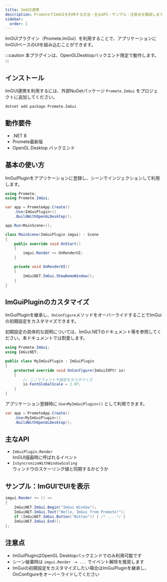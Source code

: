 ```yaml
---
title: ImGUI連携
description: PrometeでImGUIを利用する方法・主なAPI・サンプル・注意点を解説します。
sidebar:
  order: 1
---
```


ImGUIプラグイン（Promete.ImGui）を利用することで、アプリケーションにImGUIベースのUIを組み込むことができます。

:::caution
本プラグインは、OpenGLDesktopバックエンド限定で動作します。
:::

## インストール

ImGUI連携を利用するには、外部NuGetパッケージ `Promete.ImGui` をプロジェクトに追加してください。

```sh
dotnet add package Promete.ImGui
```

## 動作要件

- .NET 8
- Promete最新版
- OpenGL Desktop バックエンド

## 基本の使い方

ImGuiPluginをアプリケーションに登録し、シーンでインジェクションして利用します。

```csharp
using Promete;
using Promete.ImGui;

var app = PrometeApp.Create()
    .Use<ImGuiPlugin>()
    .BuildWithOpenGLDesktop();

app.Run<MainScene>();

class MainScene(ImGuiPlugin imgui) : Scene
{
    public override void OnStart()
    {
        imgui.Render += OnRenderUI;
    }

    private void OnRenderUI()
    {
        ImGuiNET.ImGui.ShowDemoWindow();
    }
}
```

## ImGuiPluginのカスタマイズ

ImGuiPluginを継承し、`OnConfigure`メソッドをオーバーライドすることでImGuiの初期設定をカスタマイズできます。

初期設定の具体的な説明については、ImGui.NETのドキュメント等を参照してください。本ドキュメントでは割愛します。

```csharp
using Promete.ImGui;
using ImGuiNET;

public class MyImGuiPlugin : ImGuiPlugin
{
    protected override void OnConfigure(ImGuiIOPtr io)
    {
        // ここでフォントや設定をカスタマイズ
        io.FontGlobalScale = 2.0f;
    }
}
```

アプリケーション登録時に `Use<MyImGuiPlugin>()` として利用できます。

```csharp
var app = PrometeApp.Create()
    .Use<MyImGuiPlugin>()
    .BuildWithOpenGLDesktop();
```

## 主なAPI

- `ImGuiPlugin.Render`<br/>ImGUI描画時に呼ばれるイベント
- `IsSyncronizeWithWindowScaling`<br/>ウィンドウのスケーリング値と同期するかどうか

## サンプル：ImGUIでUIを表示

```csharp
imgui.Render += () =>
{
    ImGuiNET.ImGui.Begin("ImGui Window");
    ImGuiNET.ImGui.Text("Hello, ImGui from Promete!");
    if (ImGuiNET.ImGui.Button("Button")) { /* ... */ }
    ImGuiNET.ImGui.End();
};
```

## 注意点

- ImGuiPluginはOpenGL Desktopバックエンドでのみ利用可能です
- シーン破棄時は `imgui.Render -= ...` でイベント解除を推奨します
- ImGuiの初期設定をカスタマイズしたい場合はImGuiPluginを継承し、OnConfigureをオーバーライドしてください
